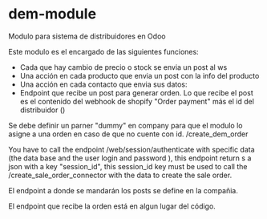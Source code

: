 # dem-module
Modulo para sistema de distribuidores en Odoo

Este modulo es el encargado de las siguientes funciones:
- Cada que hay cambio de precio o stock se envia un post al ws
- Una acción en cada producto que envia un post con la info del producto
- Una acción en cada contacto que envia sus datos:
- Endpoint que recibe un post para generar orden. Lo que recibe el post es el contenido del webhook de shopify "Order payment" más el id del distribuidor ()

Se debe definir un parner "dummy" en company para que el modulo lo asigne a una orden en caso de que no cuente con id. /create_dem_order

You have to call the endpoint /web/session/authenticate with specific data (the data base and the user login and password ), this endpoint return s a json with a key "session_id", this session_id key must be used to call the /create_sale_order_connector with the data to create the sale order.

El endpoint a donde se mandarán los posts se define en la compañia.

El endpoint que recibe la orden está en algun lugar del código.
